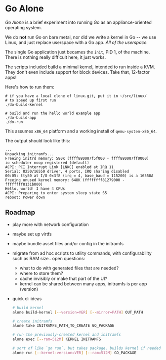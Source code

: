 # Go Alone

*Go Alone* is a brief experiment into running Go as an
appliance-oriented operating system.

We do **not** run Go on bare metal, nor did we write a kernel in Go --
we use Linux, and just replace userspace with a Go app. *All of the
userspace.*

The single Go application just becames the `init`, PID 1, of the
machine. There is nothing really difficult here, it just works.

The scripts included build a minimal kernel, intended to run inside a
KVM. They don't even include support for block devices. Take that,
12-factor apps!

Here's how to run them:

    # if you have a local clone of linux.git, put it in ~/src/linux/
	# to speed up first run
	./do-build-kernel

	# build and run the hello world example app
	./do-build-app
	./do-run

This assumes `x86_64` platform and a working install of
`qemu-system-x86_64`.

The output should look like this:

	...
    Unpacking initramfs...
    Freeing initrd memory: 580K (ffff880007f5f000 - ffff880007ff0000)
    io scheduler noop registered (default)
    ACPI: PCI Interrupt Link [LNKC] enabled at IRQ 11
    Serial: 8250/16550 driver, 4 ports, IRQ sharing disabled
    00:05: ttyS0 at I/O 0x3f8 (irq = 4, base_baud = 115200) is a 16550A
    Freeing unused kernel memory: 648K (ffffffff81279000 - ffffffff8131b000)
    Hello, world! I have 4 CPUs
    ACPI: Preparing to enter system sleep state S5
    reboot: Power down

## Roadmap

- play more with network configuration
- maybe set up virtfs
- maybe bundle asset files and/or config in the initramfs
- migrate from ad hoc scripts to utility commands, with
  configurability such as RAM size.. open questions:
  - what to do with generated files that are needed?
  - where to store them?
  - cache invisibly or make that part of the UI?
  - kernel can be shared between many apps, initramfs is per app (version)
- quick cli ideas

  ``` sh
  # build kernel
  alone build-kernel [--version=VER] [--mirror=PATH] OUT_PATH

  # create initramfs
  alone take INITRAMFS_PATH_TO_CREATE GO_PACKAGE

  # run the previously-created kernel and initramfs
  alone exec [--ram=512M] KERNEL INITRAMFS

  # sort of like `go run`, but takes package. builds kernel if needed
  alone run [--kernel-version=VER] [--ram=512M] GO_PACKAGE
  ```
